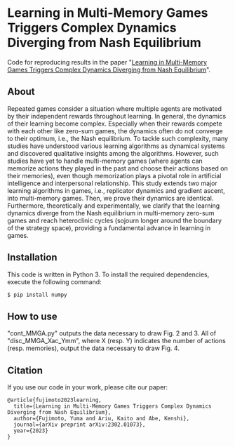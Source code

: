 # Learning in Multi-Memory Games Triggers Complex Dynamics Diverging from Nash Equilibrium
Code for reproducing results in the paper "[Learning in Multi-Memory Games Triggers Complex Dynamics Diverging from Nash Equilibrium](https://arxiv.org/abs/2302.01073)".

## About
Repeated games consider a situation where multiple agents are motivated by their independent rewards throughout learning. In general, the dynamics of their learning become complex. Especially when their rewards compete with each other like zero-sum games, the dynamics often do not converge to their optimum, i.e., the Nash equilibrium. To tackle such complexity, many studies have understood various learning algorithms as dynamical systems and discovered qualitative insights among the algorithms. However, such studies have yet to handle multi-memory games (where agents can memorize actions they played in the past and choose their actions based on their memories), even though memorization plays a pivotal role in artificial intelligence and interpersonal relationship. This study extends two major learning algorithms in games, i.e., replicator dynamics and gradient ascent, into multi-memory games. Then, we prove their dynamics are identical. Furthermore, theoretically and experimentally, we clarify that the learning dynamics diverge from the Nash equilibrium in multi-memory zero-sum games and reach heteroclinic cycles (sojourn longer around the boundary of the strategy space), providing a fundamental advance in learning in games.

## Installation
This code is written in Python 3. To install the required dependencies, execute the following command:
```bash
$ pip install numpy
```

## How to use
"cont_MMGA.py" outputs the data necessary to draw Fig. 2 and 3.
All of "disc_MMGA_Xac_Ymm", where X (resp. Y) indicates the number of actions (resp. memories), output the data necessary to draw Fig. 4.

## Citation
If you use our code in your work, please cite our paper:
```
@article{fujimoto2023learning,
  title={Learning in Multi-Memory Games Triggers Complex Dynamics Diverging from Nash Equilibrium},
  author={Fujimoto, Yuma and Ariu, Kaito and Abe, Kenshi},
  journal={arXiv preprint arXiv:2302.01073},
  year={2023}
}
```
